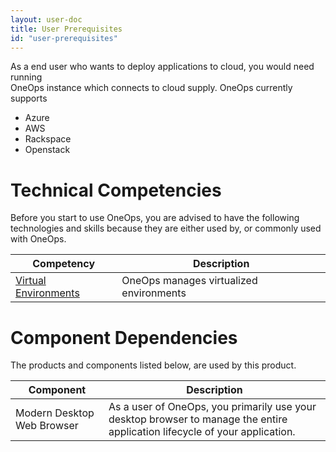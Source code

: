 ```yaml
---
layout: user-doc
title: User Prerequisites
id: "user-prerequisites"
---
```

As a end user who wants to deploy applications to cloud, you would need running  
OneOps instance which connects to cloud supply. OneOps currently supports


* Azure
* AWS
* Rackspace
* Openstack



# Technical Competencies

Before you start to use OneOps, you are advised to have the following technologies and skills because they are either used by, or commonly used with OneOps.

Competency | Description
---------- | -----------
<a href="https://en.wikipedia.org/wiki/Virtual_environment_software" target="_blank">Virtual Environments</a> | OneOps manages virtualized environments


# Component Dependencies

The products and components listed below, are used by this product.

Component | Description
--------- | -----------
Modern Desktop Web Browser | As a user of OneOps, you primarily use your desktop browser to manage the entire application lifecycle of your application.
